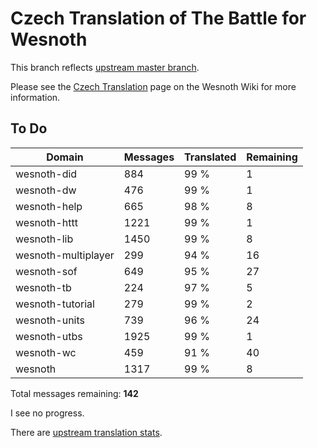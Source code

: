 # Czech Translation of The Battle for Wesnoth

This branch reflects [upstream master branch](https://github.com/wesnoth/wesnoth/tree/master).

Please see the [Czech Translation](https://wiki.wesnoth.org/CzechTranslation) page on the Wesnoth Wiki for more information.

## To Do

Domain | Messages | Translated | Remaining
------ | -------- | ---------- | ---------
wesnoth-did | 884 | 99 % | 1
wesnoth-dw | 476 | 99 % | 1
wesnoth-help | 665 | 98 % | 8
wesnoth-httt | 1221 | 99 % | 1
wesnoth-lib | 1450 | 99 % | 8
wesnoth-multiplayer | 299 | 94 % | 16
wesnoth-sof | 649 | 95 % | 27
wesnoth-tb | 224 | 97 % | 5
wesnoth-tutorial | 279 | 99 % | 2
wesnoth-units | 739 | 96 % | 24
wesnoth-utbs | 1925 | 99 % | 1
wesnoth-wc | 459 | 91 % | 40
wesnoth | 1317 | 99 % | 8

Total messages remaining: **142**

I see no progress.

There are [upstream translation stats](https://www.wesnoth.org/gettext/?view=langs&version=master&lang=cs).
